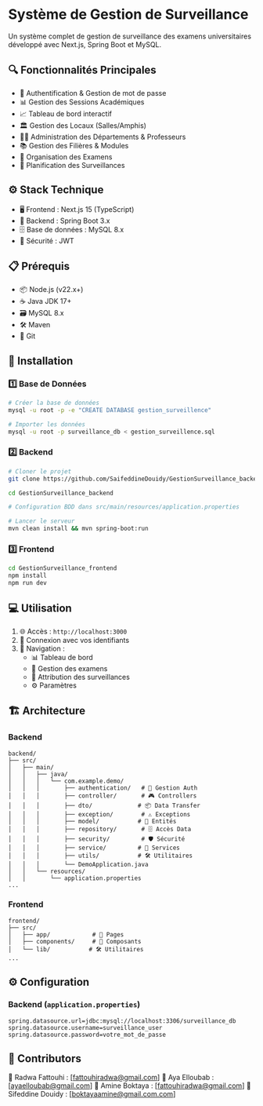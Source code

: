 # Système de Gestion de Surveillance

Un système complet de gestion de surveillance des examens universitaires développé avec Next.js, Spring Boot et MySQL.

## 🔍 Fonctionnalités Principales

- 🔐 Authentification & Gestion de mot de passe
- 📊 Gestion des Sessions Académiques
- 📈 Tableau de bord interactif 
- 🏛️ Gestion des Locaux (Salles/Amphis)
- 👨‍🏫 Administration des Départements & Professeurs
- 📚 Gestion des Filières & Modules
- 📝 Organisation des Examens
- 👥 Planification des Surveillances

## ⚙️ Stack Technique

- 🖥️ Frontend : Next.js 15 (TypeScript)
- 🔧 Backend : Spring Boot 3.x
- 🗄️ Base de données : MySQL 8.x
- 🔑 Sécurité : JWT

## 📋 Prérequis 

- 📦 Node.js (v22.x+)
- ☕ Java JDK 17+
- 🗃️ MySQL 8.x
- 🛠️ Maven
- 📂 Git

## 🚀 Installation

### 1️⃣ Base de Données

```bash
# Créer la base de données
mysql -u root -p -e "CREATE DATABASE gestion_surveillence"

# Importer les données
mysql -u root -p surveillance_db < gestion_surveillence.sql
```

### 2️⃣ Backend

```bash
# Cloner le projet
git clone https://github.com/SaifeddineDouidy/GestionSurveillance_backend.git

cd GestionSurveillance_backend

# Configuration BDD dans src/main/resources/application.properties

# Lancer le serveur
mvn clean install && mvn spring-boot:run
```

### 3️⃣ Frontend

```bash
cd GestionSurveillance_frontend
npm install
npm run dev
```

## 💻 Utilisation

1. 🌐 Accès : `http://localhost:3000`
2. 🔐 Connexion avec vos identifiants
3. 📱 Navigation :
   - 📊 Tableau de bord
   - 📝 Gestion des examens
   - 👥 Attribution des surveillances
   - ⚙️ Paramètres

## 🏗️ Architecture

### Backend

```
backend/
├── src/
│   ├── main/
│   │   ├── java/
│   │   │   └── com.example.demo/
│   │   │       ├── authentication/   # 🔐 Gestion Auth
│   │   │       ├── controller/       # 🎮 Controllers
│   │   │       ├── dto/             # 📦 Data Transfer
│   │   │       ├── exception/        # ⚠️ Exceptions
│   │   │       ├── model/           # 💾 Entités
│   │   │       ├── repository/       # 🗄️ Accès Data
│   │   │       ├── security/         # 🛡️ Sécurité
│   │   │       ├── service/         # 🔧 Services
│   │   │       ├── utils/           # 🛠️ Utilitaires
│   │   │       └── DemoApplication.java
│   │   └── resources/
│   │       └── application.properties
...
```

### Frontend

```
frontend/
├── src/
│   ├── app/            # 📱 Pages
│   ├── components/     # 🧩 Composants
│   └── lib/           # 🛠️ Utilitaires
...
```


## ⚙️ Configuration

### Backend (`application.properties`)

```properties
spring.datasource.url=jdbc:mysql://localhost:3306/surveillance_db
spring.datasource.username=surveillance_user
spring.datasource.password=votre_mot_de_passe
```

## 🤝 Contributors

📧 Radwa Fattouhi : [fattouhiradwa@gmail.com]
📧 Aya Elloubab : [ayaelloubab@gmail.com]
📧 Amine Boktaya : [fattouhiradwa@gmail.com]
📧 Sifeddine Douidy : [boktayaamine@gmail.com.com]




